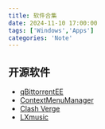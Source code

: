 ```yaml
---
title: 软件合集 
date: 2024-11-10 17:00:00
tags: ['Windows','Apps']
categories: 'Note'
---
```


## 开源软件

- [qBittorrentEE](https://github.com/c0re100/qBittorrent-Enhanced-Edition)
- [ContextMenuManager](https://github.com/BluePointLilac/ContextMenuManager)
- [Clash Verge](https://github.com/clash-verge-rev/clash-verge-rev)
- [LXmusic](https://github.com/lyswhut/lx-music-desktop)